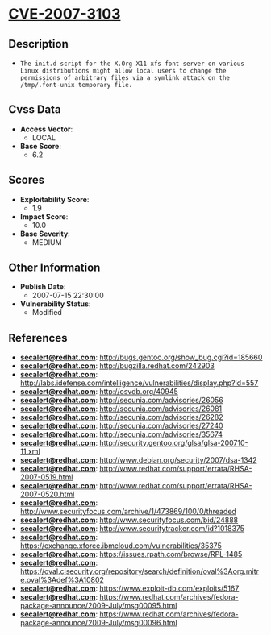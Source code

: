 
# [CVE-2007-3103](https://cve.mitre.org/cgi-bin/cvename.cgi?name=CVE-2007-3103)

## Description

- `The init.d script for the X.Org X11 xfs font server on various Linux distributions might allow local users to change the permissions of arbitrary files via a symlink attack on the /tmp/.font-unix temporary file.`

## Cvss Data

- **Access Vector**:
  - LOCAL
- **Base Score**:
  - 6.2

## Scores

- **Exploitability Score**:
  - 1.9
- **Impact Score**:
  - 10.0
- **Base Severity**:
  - MEDIUM

## Other Information

- **Publish Date**:
  - 2007-07-15 22:30:00
- **Vulnerability Status**:
  - Modified

## References

- **secalert@redhat.com**: http://bugs.gentoo.org/show_bug.cgi?id=185660
- **secalert@redhat.com**: http://bugzilla.redhat.com/242903
- **secalert@redhat.com**: http://labs.idefense.com/intelligence/vulnerabilities/display.php?id=557
- **secalert@redhat.com**: http://osvdb.org/40945
- **secalert@redhat.com**: http://secunia.com/advisories/26056
- **secalert@redhat.com**: http://secunia.com/advisories/26081
- **secalert@redhat.com**: http://secunia.com/advisories/26282
- **secalert@redhat.com**: http://secunia.com/advisories/27240
- **secalert@redhat.com**: http://secunia.com/advisories/35674
- **secalert@redhat.com**: http://security.gentoo.org/glsa/glsa-200710-11.xml
- **secalert@redhat.com**: http://www.debian.org/security/2007/dsa-1342
- **secalert@redhat.com**: http://www.redhat.com/support/errata/RHSA-2007-0519.html
- **secalert@redhat.com**: http://www.redhat.com/support/errata/RHSA-2007-0520.html
- **secalert@redhat.com**: http://www.securityfocus.com/archive/1/473869/100/0/threaded
- **secalert@redhat.com**: http://www.securityfocus.com/bid/24888
- **secalert@redhat.com**: http://www.securitytracker.com/id?1018375
- **secalert@redhat.com**: https://exchange.xforce.ibmcloud.com/vulnerabilities/35375
- **secalert@redhat.com**: https://issues.rpath.com/browse/RPL-1485
- **secalert@redhat.com**: https://oval.cisecurity.org/repository/search/definition/oval%3Aorg.mitre.oval%3Adef%3A10802
- **secalert@redhat.com**: https://www.exploit-db.com/exploits/5167
- **secalert@redhat.com**: https://www.redhat.com/archives/fedora-package-announce/2009-July/msg00095.html
- **secalert@redhat.com**: https://www.redhat.com/archives/fedora-package-announce/2009-July/msg00096.html
